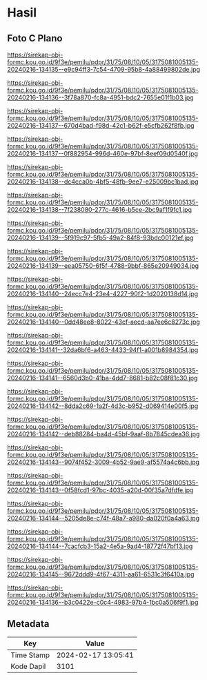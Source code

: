 # Hasil

## Foto C Plano

https://sirekap-obj-formc.kpu.go.id/9f3e/pemilu/pdpr/31/75/08/10/05/3175081005135-20240216-134135--e9c94ff3-7c54-4709-95b8-4a88499802de.jpg

https://sirekap-obj-formc.kpu.go.id/9f3e/pemilu/pdpr/31/75/08/10/05/3175081005135-20240216-134136--3f78a870-fc8a-4951-bdc2-7655e01f1b03.jpg

https://sirekap-obj-formc.kpu.go.id/9f3e/pemilu/pdpr/31/75/08/10/05/3175081005135-20240216-134137--670d4bad-f98d-42c1-b62f-e5cfb262f8fb.jpg

https://sirekap-obj-formc.kpu.go.id/9f3e/pemilu/pdpr/31/75/08/10/05/3175081005135-20240216-134137--0f882954-996d-460e-97bf-8eef09d0540f.jpg

https://sirekap-obj-formc.kpu.go.id/9f3e/pemilu/pdpr/31/75/08/10/05/3175081005135-20240216-134138--dc4cca0b-4bf5-48fb-9ee7-e25009bc1bad.jpg

https://sirekap-obj-formc.kpu.go.id/9f3e/pemilu/pdpr/31/75/08/10/05/3175081005135-20240216-134138--7f238080-277c-4616-b5ce-2bc9af1f9fc1.jpg

https://sirekap-obj-formc.kpu.go.id/9f3e/pemilu/pdpr/31/75/08/10/05/3175081005135-20240216-134139--5f919c97-5fb5-49a2-84f8-93bdc00121ef.jpg

https://sirekap-obj-formc.kpu.go.id/9f3e/pemilu/pdpr/31/75/08/10/05/3175081005135-20240216-134139--eea05750-6f5f-4788-9bbf-865e20949034.jpg

https://sirekap-obj-formc.kpu.go.id/9f3e/pemilu/pdpr/31/75/08/10/05/3175081005135-20240216-134140--24ecc7e4-23e4-4227-90f2-1d2020138d14.jpg

https://sirekap-obj-formc.kpu.go.id/9f3e/pemilu/pdpr/31/75/08/10/05/3175081005135-20240216-134140--0dd48ee8-8022-43cf-aecd-aa7ee6c8273c.jpg

https://sirekap-obj-formc.kpu.go.id/9f3e/pemilu/pdpr/31/75/08/10/05/3175081005135-20240216-134141--32da6bf6-a463-4433-94f1-a001b8984354.jpg

https://sirekap-obj-formc.kpu.go.id/9f3e/pemilu/pdpr/31/75/08/10/05/3175081005135-20240216-134141--6560d3b0-41ba-4dd7-8681-b82c08f81c30.jpg

https://sirekap-obj-formc.kpu.go.id/9f3e/pemilu/pdpr/31/75/08/10/05/3175081005135-20240216-134142--8dda2c69-1a2f-4d3c-b952-d069414e00f5.jpg

https://sirekap-obj-formc.kpu.go.id/9f3e/pemilu/pdpr/31/75/08/10/05/3175081005135-20240216-134142--deb88284-ba4d-45bf-9aaf-8b7845cdea36.jpg

https://sirekap-obj-formc.kpu.go.id/9f3e/pemilu/pdpr/31/75/08/10/05/3175081005135-20240216-134143--9074f452-3009-4b52-9ae9-af5574a4c6bb.jpg

https://sirekap-obj-formc.kpu.go.id/9f3e/pemilu/pdpr/31/75/08/10/05/3175081005135-20240216-134143--0f58fcd1-97bc-4035-a20d-00f35a7dfdfe.jpg

https://sirekap-obj-formc.kpu.go.id/9f3e/pemilu/pdpr/31/75/08/10/05/3175081005135-20240216-134144--5205de8e-c74f-48a7-a980-da020f0a4a63.jpg

https://sirekap-obj-formc.kpu.go.id/9f3e/pemilu/pdpr/31/75/08/10/05/3175081005135-20240216-134144--7cacfcb3-15a2-4e5a-9ad4-18772f47bf13.jpg

https://sirekap-obj-formc.kpu.go.id/9f3e/pemilu/pdpr/31/75/08/10/05/3175081005135-20240216-134145--9672ddd9-4f67-4311-aa61-6531c3f6410a.jpg

https://sirekap-obj-formc.kpu.go.id/9f3e/pemilu/pdpr/31/75/08/10/05/3175081005135-20240216-134136--b3c0422e-c0c4-4983-97b4-1bc0a506f9f1.jpg


## Metadata

| Key        | Value               |
| ---------- | ------------------- |
| Time Stamp | 2024-02-17 13:05:41 |
| Kode Dapil | 3101                |



